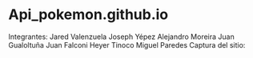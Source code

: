 # Api_pokemon.github.io
Integrantes: 
Jared Valenzuela
Joseph Yépez
Alejandro Moreira
Juan Gualoltuña
Juan Falconi
Heyer Tinoco
Miguel Paredes
Captura del sitio:

